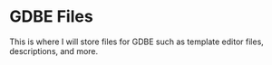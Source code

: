 # GDBE Files
This is where I will store files for GDBE such as template editor files, descriptions, and more.
